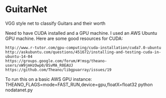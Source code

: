 # GuitarNet

VGG style net to classify Guitars and their worth

Need to have CUDA installed and a GPU machine.
I used an AWS Ubuntu GPU machine. 
Here are some good resources for CUDA:
    
    http://www.r-tutor.com/gpu-computing/cuda-installation/cuda7.0-ubuntu
    http://askubuntu.com/questions/451672/installing-and-testing-cuda-in-ubuntu-14-04
    https://groups.google.com/forum/#!msg/theano-users/xW9jmHzOwp0/8SvMA_R0EAUJ
    https://github.com/Theano/libgpuarray/issues/19

To run this on a basic AWS GPU instance:
    THEANO_FLAGS=mode=FAST_RUN,device=gpu,floatX=float32 python nodatanet.py
